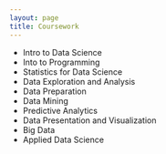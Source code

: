 ```yaml
---
layout: page
title: Coursework
---
```


+ Intro to Data Science
+ Into to Programming
+ Statistics for Data Science
+ Data Exploration and Analysis
+ Data Preparation
+ Data Mining
+ Predictive Analytics
+ Data Presentation and Visualization
+ Big Data
+ Applied Data Science
